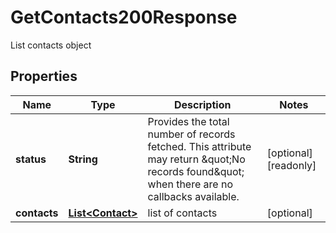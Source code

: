 

# GetContacts200Response

List contacts object

## Properties

| Name | Type | Description | Notes |
|------------ | ------------- | ------------- | -------------|
|**status** | **String** | Provides the total number of records fetched. This attribute may return \&quot;No records found\&quot; when there are no callbacks available. |  [optional] [readonly] |
|**contacts** | [**List&lt;Contact&gt;**](Contact.md) | list of contacts |  [optional] |



